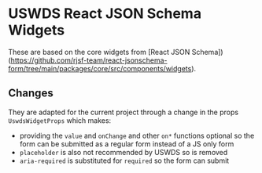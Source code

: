 # USWDS React JSON Schema Widgets

These are based on the core widgets from [React JSON Schema])(https://github.com/rjsf-team/react-jsonschema-form/tree/main/packages/core/src/components/widgets).

## Changes

They are adapted for the current project through a change in the props `UswdsWidgetProps` which makes:

- providing the `value` and `onChange` and other `on*` functions optional so the form can be submitted as a regular form instead of a JS only form
- `placeholder` is also not recommended by USWDS so is removed
- `aria-required` is substituted for `required` so the form can submit
